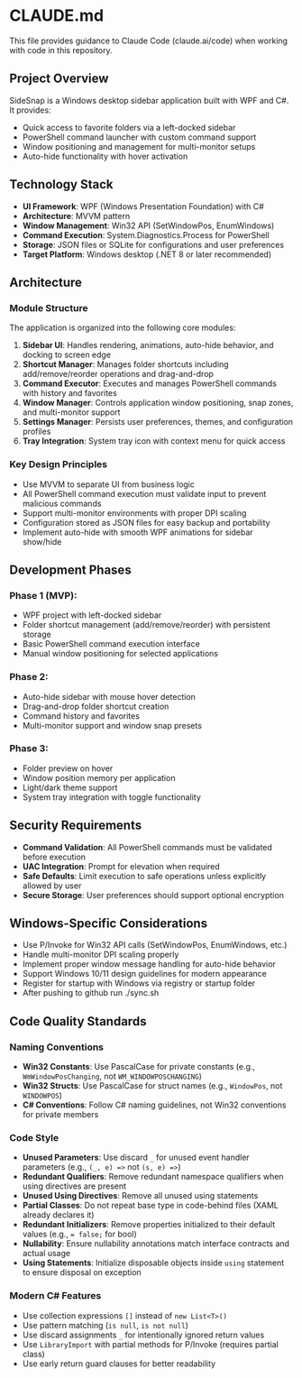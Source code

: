 # CLAUDE.md

This file provides guidance to Claude Code (claude.ai/code) when working with code in this repository.

## Project Overview
SideSnap is a Windows desktop sidebar application built with WPF and C#. It provides:
- Quick access to favorite folders via a left-docked sidebar
- PowerShell command launcher with custom command support
- Window positioning and management for multi-monitor setups
- Auto-hide functionality with hover activation

## Technology Stack
- **UI Framework**: WPF (Windows Presentation Foundation) with C#
- **Architecture**: MVVM pattern
- **Window Management**: Win32 API (SetWindowPos, EnumWindows)
- **Command Execution**: System.Diagnostics.Process for PowerShell
- **Storage**: JSON files or SQLite for configurations and user preferences
- **Target Platform**: Windows desktop (.NET 8 or later recommended)

## Architecture

### Module Structure
The application is organized into the following core modules:

1. **Sidebar UI**: Handles rendering, animations, auto-hide behavior, and docking to screen edge
2. **Shortcut Manager**: Manages folder shortcuts including add/remove/reorder operations and drag-and-drop
3. **Command Executor**: Executes and manages PowerShell commands with history and favorites
4. **Window Manager**: Controls application window positioning, snap zones, and multi-monitor support
5. **Settings Manager**: Persists user preferences, themes, and configuration profiles
6. **Tray Integration**: System tray icon with context menu for quick access

### Key Design Principles
- Use MVVM to separate UI from business logic
- All PowerShell command execution must validate input to prevent malicious commands
- Support multi-monitor environments with proper DPI scaling
- Configuration stored as JSON files for easy backup and portability
- Implement auto-hide with smooth WPF animations for sidebar show/hide

## Development Phases

### Phase 1 (MVP):
- WPF project with left-docked sidebar
- Folder shortcut management (add/remove/reorder) with persistent storage
- Basic PowerShell command execution interface
- Manual window positioning for selected applications

### Phase 2:
- Auto-hide sidebar with mouse hover detection
- Drag-and-drop folder shortcut creation
- Command history and favorites
- Multi-monitor support and window snap presets

### Phase 3:
- Folder preview on hover
- Window position memory per application
- Light/dark theme support
- System tray integration with toggle functionality

## Security Requirements
- **Command Validation**: All PowerShell commands must be validated before execution
- **UAC Integration**: Prompt for elevation when required
- **Safe Defaults**: Limit execution to safe operations unless explicitly allowed by user
- **Secure Storage**: User preferences should support optional encryption

## Windows-Specific Considerations
- Use P/Invoke for Win32 API calls (SetWindowPos, EnumWindows, etc.)
- Handle multi-monitor DPI scaling properly
- Implement proper window message handling for auto-hide behavior
- Support Windows 10/11 design guidelines for modern appearance
- Register for startup with Windows via registry or startup folder
- After pushing to github run ./sync.sh

## Code Quality Standards

### Naming Conventions
- **Win32 Constants**: Use PascalCase for private constants (e.g., `WmWindowPosChanging`, not `WM_WINDOWPOSCHANGING`)
- **Win32 Structs**: Use PascalCase for struct names (e.g., `WindowPos`, not `WINDOWPOS`)
- **C# Conventions**: Follow C# naming guidelines, not Win32 conventions for private members

### Code Style
- **Unused Parameters**: Use discard `_` for unused event handler parameters (e.g., `(_, e) =>` not `(s, e) =>`)
- **Redundant Qualifiers**: Remove redundant namespace qualifiers when using directives are present
- **Unused Using Directives**: Remove all unused using statements
- **Partial Classes**: Do not repeat base type in code-behind files (XAML already declares it)
- **Redundant Initializers**: Remove properties initialized to their default values (e.g., `= false;` for bool)
- **Nullability**: Ensure nullability annotations match interface contracts and actual usage
- **Using Statements**: Initialize disposable objects inside `using` statement to ensure disposal on exception

### Modern C# Features
- Use collection expressions `[]` instead of `new List<T>()`
- Use pattern matching (`is null`, `is not null`)
- Use discard assignments `_` for intentionally ignored return values
- Use `LibraryImport` with partial methods for P/Invoke (requires partial class)
- Use early return guard clauses for better readability